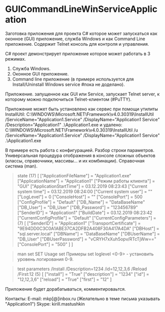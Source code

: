 # GUICommandLineWinServiceApplication
Заготовка приложения для проекта C# которое может запускаться как оконное (GUI) приложение, служба Windows и как Command Line приложение. Содержит Telnet консоль для контроля и управления.

C# проект демонстрирует приложение которое может работать в 3 режимах.
1. Служба Windows.
2. Оконное GUI приложение.
3. Command line приложение (в примере используется для Install/Uninstall Windows service #пока не доделано).

Приложение. запущенное как GUI или Service, запускает Telnet server, к которому можно подключиться Telnet-клиентом (#PuTTY).

Приложение может быть установлено как сервис при помощи утилиты InstallUtil:
C:\WINDOWS\Microsoft.NET\Framework\v4.0.30319\InstallUtil /ServiceName="Application1.Service" /DisplayName="Application1 Service" /Description="Application1" .\Application1.exe
и удалено:
C:\WINDOWS\Microsoft.NET\Framework\v4.0.30319\InstallUtil /u /ServiceName="Application1.Service" /DisplayName="Application1 Service" .\Application1.exe

В примере есть работа с конфигурацией.
Разбор строки параметров.
Универсальная процедура отображения в консоле сложных объектов (классы, справочники, массивы... и их комбинации).
Справочная система (man).


> state
<Dictionary>(17) [
   ["ApplicationFileName"] = "Application1.exe"
   ["ApplicationName"] = "Application1"
   ["Режим работы клиента"] = "GUI"
   ["ApplicationStartTime"] = 03.12.2019 08:23:43
   ["Current system time"] = 03.12.2019 08:24:00
   ["Current system user"] = "<UserName>"
   ["LogLevel"] = 0
   ["ConsoleHost"] = "<HostName>"
   ["ConsolePort"] = 500
   ["ConfigProfile"] = "Default"
   ["DB_Name"] = "DataBaseName"
   ["DB_User"] = "DB_User"
   ["DB_Password"] = "123456789"
   ["SenderID"] = "Application1"
   ["BuildDate"] = 03.12.2019 08:23:42
   ["CurrentConfigProfile"] = "Default"
   ["CurrentConfigParameters"] = <Dictionary>(7) [
      ["SenderID"] = "Application1"
      ["TransportCertificate"] = "9E94DD0C3C0A1ABE37CA2DFB2A408F30A417A4DA"
      ["DBHost"] = "sql.server.local"
      ["DBName"] = "DataBaseName"
      ["DBUserName"] = "DB_User"
      ["DBUserPassword"] = "vCRYH7xXuh5opv/RTcTjWw=="
      ["ConsolePort"] = "500"
   ]
]


> man set
SET
Usage
  set <parameter> <volume>
Примеры
  set loglevel <0-9> - установить уровень логирования 0-9.


> test parameters /Install /Description=1234 /id=12,12,3,6 /Reload /First:12
<Dictionary>(5) [
   ["install"] = "True"
   ["description"] = "1234"
   ["id"] = "12,12,3,6"
   ["reload"] = "True"
   ["first"] = "12"
]



Приложение будет дорабатываться, комментироваьтся.

Контакты:
E-mail: mkp[@]inbox.ru  (Желательно в теме письма указывать "Application1")
Skype: kirill.mastushkin
